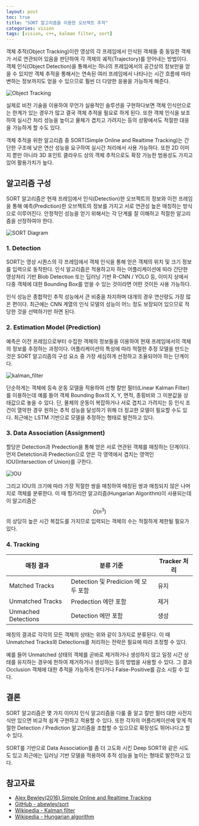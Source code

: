 ```yaml
---
layout: post
toc: true
title: "SORT 알고리즘을 이용한 오브젝트 추적"
categories: vision
tags: [vision, c++, kalman filter, sort]
---
```


객체 추적(Object Tracking)이란 영상의 각 프레임에서 인식된 객체들 중 동일한 객체가 서로 연관되어 있음을 판단하여 각 객체의 궤적(Trajectory)를 얻어내는 방법이다. 객체 인식(Object Detection)을 통해서는 하나의 프레임에서의 공간상의 정보만을 얻을 수 있지만 객체 추적을 통해서는 연속된 여러 프레임에서 나타나는 시간 흐름에 따라 변하는 정보까지도 얻을 수 있으므로 훨씬 더 다양한 응용을 가능하게 해준다.

![Object Tracking](https://user-images.githubusercontent.com/7419790/162551308-1ddcf8fc-f023-43e2-8953-19eb8e41467e.jpg)

실제로 비전 기술을 이용하여 무언가 실용적인 솔루션을 구현하다보면 객체 인식만으로는 한계가 있는 경우가 많고 결국 객체 추적을 필요로 하게 된다. 또한 객체 인식을 보조하여 실시간 처리 성능을 높이고 물체가 겹치고 가려지는 등의 상황에서도 적절한 대응을 가능하게 할 수도 있다.

객체 추적을 위한 알고리즘 중 SORT(Simple Online and Realtime Tracking)는 간단한 구조에 낮은 연산 성능을 요구하여 실시간 처리에서 사용 가능하다. 또한 2D 이미지 뿐만 아니라 3D 포인트 클라우드 상의 객체 추적으로도 확장 가능한 범용성도 가지고 있어 활용가치가 높다.

## 알고리즘 구성
SORT 알고리즘은 현재 프레임에서 인식(Detection)한 오브젝트의 정보와 이전 프레임을 통해 예측(Prediction)한 오브젝트의 정보를 가지고 서로 연관성 높은 매칭하는 방식으로 이루어진다. 안정적인 성능을 얻기 위해서는 각 단계를 잘 이해하고 적절한 알고리즘을 선정하여야 한다.

![SORT Diagram](https://user-images.githubusercontent.com/7419790/162550200-4f3fc1c4-1f8c-4fed-ae0f-b1c7616b1024.png)

### 1. Detection
SORT는 영상 시퀀스의 각 프레임에서 객체 인식을 통해 얻은 객체의 위치 및 크기 정보를 입력으로 동작한다. 인식 알고리즘은 적용하고자 하는 어플리케이션에 따라 간단한 영상처리 기반 Blob Detection 또는 딥러닝 기반 R-CNN / YOLO 등, 이미지 상에서 다중 객체에 대한 Bounding Box를 얻을 수 있는 것이라면 어떤 것이든 사용 가능하다.

인식 성능은 종합적인 추적 성능에서 큰 비중을 차지하며 대개의 경우 연산량도 가장 많은 편이다. 최근에는 CNN 계열의 인식 모델의 성능이 어느 정도 보장되어 있으므로 적당한 것을 선택하기만 하면 된다.

### 2. Estimation Model (Prediction)
예측은 이전 프레임으로부터 수집한 객체의 정보들을 이용하여 현재 프레임에서의 객체의 정보를 추정하는 과정이다. 어플리케이션의 특성에 따라 적절한 추정 모델을 만드는 것은 SORT 알고리즘의 구성 요소 중 가장 세심하게 선정하고 조율되어야 하는 단계이다. 

![kalman_filter](https://user-images.githubusercontent.com/7419790/162554795-dc3d3714-0b55-4417-9eca-e7ce1dea62c7.jpg)

단순하게는 객체에 등속 운동 모델을 적용하여 선형 칼만 필터(Linear Kalman Filter)를 이용하는데 예를 들어 객체 Bounding Box의 X, Y, 면적, 종횡비와 그 미분값을 상태값으로 놓을 수 있다. 단, 물체의 운동이 복잡하거나 서로 겹치고 가려지는 등 인식 조건이 열악한 경우 원하는 추적 성능을 달성하기 위해 더 정교한 모델이 필요할 수도 있다. 최근에는 LSTM 기반으로 모델을 추정하는 형태로 발전하고 있다.

### 3. Data Association (Assignment)
할당은 Detection과 Predection을 통해 얻은 서로 연관된 객체를 매칭하는 단계이다. 먼저 Detetction과 Predection으로 얻은 각 영역에서 겹치는 영역인 IOU(Intersection of Union)를 구한다.

![IOU](https://user-images.githubusercontent.com/7419790/162555259-163ec5a6-c7cf-438a-9dd6-e66d626e9f36.png)

그리고 IOU의 크기에 따라 가장 적절한 쌍을 매칭하여 매칭된 쌍과 매칭되지 않은 나머지로 객체를 분류한다. 이 때 헝가리안 알고리즘(Hungarian Algorithm)이 사용되는데 이 알고리즘은 $$O(n^3)$$의 상당히 높은 시간 복잡도를 가지므로 입력되는 객체의 수는 적절하게 제한될 필요가 있다.

### 4. Tracking
| 매칭 결과 | 분류 기준 | Tracker 처리 |
|---|---|---|
| Matched Tracks | Detection 및 Predicion 에 모두 포함 | 유지 |
| Unmatched Tracks | Predection 에만 포함 | 제거 |
| Unmached Detections | Detection 에만 포함 | 생성 |

매칭의 결과로 각각의 모든 객체의 상태는 위와 같이 3가지로 분류된다. 이 때 Unmatched Tracks와 Detections를 처리하는 전략은 필요에 따라 조정할 수 있다.

예를 들어 Unmatched 상태의 객체를 곧바로 제거하거나 생성하지 않고 일정 시간 상태를 유지하는 경우에 한하여 제거하거나 생성하는 등의 방법을 사용할 수 있다. 그 결과 Occlusion 객체에 대한 추적을 가능하게 한다거나 False-Positive를 감소 시킬 수 있다.

## 결론
SORT 알고리즘은 몇 가지 이미지 인식 알고리즘을 다룰 줄 알고 칼만 필터 대한 사전지식만 있으면 비교적 쉽게 구현하고 적용할 수 있다. 또한 각자의 어플리케이션에 맞게 적절한 Detection / Prediction 알고리즘을 조합할 수 있으므로 확장성도 뛰어나다고 할 수 있다.

SORT를 기반으로 Data Association를 좀 더 고도화 시킨 Deep SORT와 같은 시도도 있고 최근에는 딥러닝 기반 모델을 적용하여 추적 성능을 높이는 형태로 발전하고 있다.

## 참고자료
- [Alex Bewley(2016) Simple Online and Realtime Tracking](https://arxiv.org/abs/1602.00763)
- [GitHub - abewley/sort](https://github.com/abewley/sort)
- [Wikipedia - Kalman filter](https://en.wikipedia.org/wiki/Kalman_filter)
- [Wikipedia - Hungarian algorithm](https://en.wikipedia.org/wiki/Hungarian_algorithm)